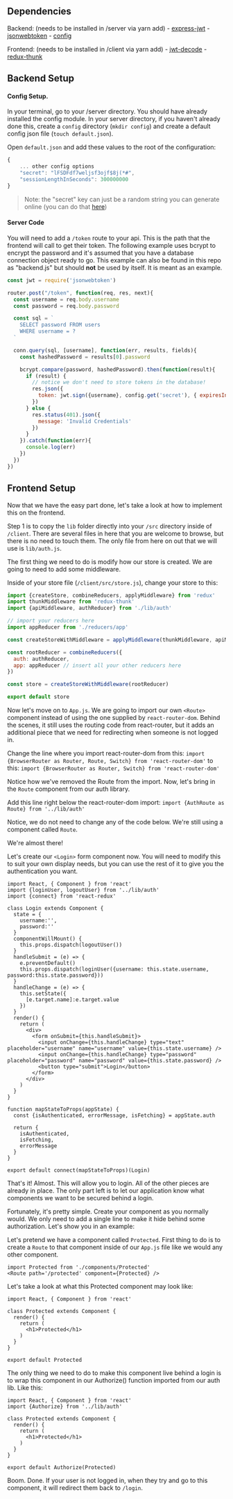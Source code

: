 ## Dependencies
Backend: (needs to be installed in /server via yarn add)
    - [express-jwt](https://www.npmjs.com/package/express-jwt)
    - [jsonwebtoken](https://www.npmjs.com/package/jsonwebtoken)
    - [config](https://www.npmjs.com/package/config) 

Frontend: (needs to be installed in /client via yarn add)
    - [jwt-decode](https://www.npmjs.com/package/jwt-decode)
    - [redux-thunk](https://www.npmjs.com/pacakage/redux-thunk)

## Backend Setup
#### Config Setup.

In your terminal, go to your /server directory. You should have already installed the config module. In your server directory, if you haven't already done this, create a `config` directory (`mkdir config`) and create a default config json file (`touch default.json`).

Open `default.json` and add these values to the root of the configuration:
```javascript
{
    ... other config options
    "secret": "lFSDFdf7weljsf3ojf$8j(*#",
    "sessionLengthInSeconds": 300000000
} 
```

>Note: the "secret" key can just be a random string you can generate online (you can do that [here](https://passwordsgenerator.net/))

#### Server Code

You will need to add a `/token` route to your api. This is the path that the frontend will call to get their token. The following example uses bcrypt to encrypt the password and it's assumed that you have a database connection object ready to go. This example can also be found in this repo as "backend.js" but should **not** be used by itself. It is meant as an example.

```javascript
const jwt = require('jsonwebtoken')

router.post("/token", function(req, res, next){
  const username = req.body.username
  const password = req.body.password

  const sql = `
    SELECT password FROM users
    WHERE username = ?
  `

  conn.query(sql, [username], function(err, results, fields){
    const hashedPassword = results[0].password

    bcrypt.compare(password, hashedPassword).then(function(result){
      if (result) {
        // notice we don't need to store tokens in the database!
        res.json({
          token: jwt.sign({username}, config.get('secret'), { expiresIn: config.get('sessionLengthInSeconds') })
        })
      } else {
        res.status(401).json({
          message: 'Invalid Credentials'
        })
      }
    }).catch(function(err){
      console.log(err)
    })
  })
})
```


## Frontend Setup
Now that we have the easy part done, let's take a look at how to implement this on the frontend.

Step 1 is to copy the `lib` folder directly into your `/src` directory inside of `/client`. There are several files in here that you are welcome to browse, but there is no need to touch them. The only file from here on out that we will use is `lib/auth.js`.

The first thing we need to do is modify how our store is created. We are going to need to add some middleware.

Inside of your store file (`/client/src/store.js`), change your store to this:

```javascript
import {createStore, combineReducers, applyMiddleware} from 'redux'
import thunkMiddleware from 'redux-thunk'
import {apiMiddleware, authReducer} from './lib/auth'

// import your reducers here
import appReducer from './reducers/app'

const createStoreWithMiddleware = applyMiddleware(thunkMiddleware, apiMiddleware)(createStore)

const rootReducer = combineReducers({
  auth: authReducer,
  app: appReducer // insert all your other reducers here
})

const store = createStoreWithMiddleware(rootReducer)

export default store
```


Now let's move on to `App.js`. We are going to import our own `<Route>` component instead of using the one supplied by `react-router-dom`. Behind the scenes, it still uses the routing code from react-router, but it adds an additional piece that we need for redirecting when someone is not logged in.

Change the line where you import react-router-dom from this:
`import {BrowserRouter as Router, Route, Switch} from 'react-router-dom'`
to this:
`import {BrowserRouter as Router, Switch} from 'react-router-dom'`

Notice how we've removed the Route from the import. Now, let's bring in the `Route` component from our auth library.

Add this line right below the react-router-dom import:
`import {AuthRoute as Route} from '../lib/auth'`

Notice, we do not need to change any of the code below. We're still using a component called `Route`.

We're almost there!

Let's create our `<Login>` form component now. You will need to modify this to suit your own display needs, but you can use the rest of it to give you the authentication you want.

```
import React, { Component } from 'react'
import {loginUser, logoutUser} from '../lib/auth'
import {connect} from 'react-redux'

class Login extends Component {
  state = {
    username:'',
    password:''
  }
  componentWillMount() {
    this.props.dispatch(logoutUser())
  }
  handleSubmit = (e) => {
    e.preventDefault()
    this.props.dispatch(loginUser({username: this.state.username, password:this.state.password}))
  }
  handleChange = (e) => {
    this.setState({
      [e.target.name]:e.target.value
    })
  }
  render() {
    return (
      <div>
        <form onSubmit={this.handleSubmit}>
          <input onChange={this.handleChange} type="text" placeholder="username" name="username" value={this.state.username} />
          <input onChange={this.handleChange} type="password" placeholder="password" name="password" value={this.state.password} />
          <button type="submit">Login</button>
        </form>
      </div>
    )
  }
}

function mapStateToProps(appState) {
  const {isAuthenticated, errorMessage, isFetching} = appState.auth

  return {
    isAuthenticated,
    isFetching,
    errorMessage
  }
}

export default connect(mapStateToProps)(Login)
```

That's it! Almost. This will allow you to login. All of the other pieces are already in place. The only part left is to let our application know what components we want to be secured behind a login.

Fortunately, it's pretty simple. Create your component as you normally would. We only need to add a single line to make it hide behind some authorization. Let's show you in an example:

Let's pretend we have a component called `Protected`. First thing to do is to create a `Route` to that component inside of our `App.js` file like we would any other component.

```
import Protected from './components/Protected'
<Route path='/protected' component={Protected} />
```

Let's take a look at what this Protected component may look like:

```
import React, { Component } from 'react'

class Protected extends Component {
  render() {
    return (
      <h1>Protected</h1>
    )
  }
}

export default Protected
```

The only thing we need to do to make this component live behind a login is to wrap this component in our Authorize() function imported from our auth lib. Like this:

```
import React, { Component } from 'react'
import {Authorize} from '../lib/auth'

class Protected extends Component {
  render() {
    return (
      <h1>Protected</h1>
    )
  }
}

export default Authorize(Protected)
```

Boom. Done. If your user is not logged in, when they try and go to this component, it will redirect them back to `/login`.